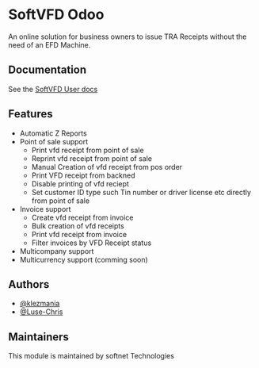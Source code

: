 # SoftVFD  Odoo

An online solution for business owners to issue TRA Receipts without the need of an EFD Machine.

## Documentation

See the [SoftVFD User docs](https://stripe.com/docs/api?lang=python)


## Features

- Automatic Z Reports
- Point of sale support
  - Print vfd receipt from point of sale
  - Reprint vfd receipt from point of sale
  - Manual Creation of vfd receipt from pos order
  - Print VFD receipt from backned
  - Disable printing of vfd reciept
  - Set customer ID type such Tin number or  driver license etc directly from point of sale
- Invoice support
  - Create vfd receipt from invoice
  - Bulk creation of vfd receipts
  - Print vfd receipt from invoice
  - Filter invoices by VFD Receipt status
- Multicompany support
- Multicurrency support (comming soon)

## Authors

- [@klezmania](https://www.github.com/klezmania)
- [@Luse-Chris](https://www.github.com/Luse-Chris)


## Maintainers
This module is maintained by softnet Technologies
